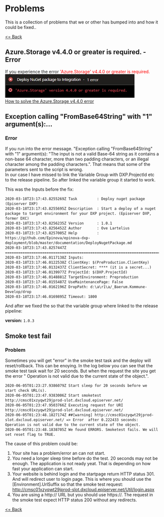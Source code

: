# Problems
This is a collection of problems that we or other has bumped into and how it could be fixed..  

[<= Back](../README.md)

## Azure.Storage v4.4.0 or greater is required. - Error
If you experience the error <span style="color:red">'Azure.Storage' v4.4.0 or greater is required.</span>![Azure.Storage error](Images/AzureStorageV440Error/AzureStorageV440Error.jpg)  
[How to solve the Azure.Storage v4.4.0 error](AzureStorage440Error.md)

## Exception calling "FromBase64String" with "1" argument(s):...
### Error
If you run into the error message.  "Exception calling "FromBase64String" with "1" argument(s): "The input is not a valid Base-64 string as it contains a non-base 64 character, more than two padding characters, or an illegal character among the padding characters.". That means that some of the parameters sent to the script is wrong.  
In our case I have missed to link the Variable Group with DXP.ProjectId etc to the release pipeline. So after linked the variable group it started to work.  

This was the Inputs before the fix:  

    2020-03-18T23:17:43.8255269Z Task         : Deploy nuget package (Episerver DXP)
    2020-03-18T23:17:43.8255695Z Description  : Start a deploy of a nuget package to target environment for your DXP project. (Episerver DXP, former DXC)
    2020-03-18T23:17:43.8256235Z Version      : 1.0.1
    2020-03-18T23:17:43.8256452Z Author       : Ove Lartelius
    2020-03-18T23:17:43.8257005Z Help         : https://github.com/Epinova/epinova-dxp-deployment/blob/master/documentation/DeployNugetPackage.md
    2020-03-18T23:17:43.8257447Z ==============================================================================
    2020-03-18T23:17:46.0117138Z Inputs:
    2020-03-18T23:17:46.0122538Z ClientKey: $(PreProduction.ClientKey)
    2020-03-18T23:17:46.0132437Z ClientSecret: **** (it is a secret...)
    2020-03-18T23:17:46.0139977Z ProjectId: $(DXP.ProjectId)
    2020-03-18T23:17:46.0148881Z TargetEnvironment: Preproduction
    2020-03-18T23:17:46.0155487Z UseMaintenancePage: False
    2020-03-18T23:17:46.0162196Z DropPath: d:\a\r1\a/_Baerum.Kommune-Develop/drop
    2020-03-18T23:17:46.0169895Z Timeout: 1800

And after we fixed the so that the variable group where linked to the release pipeline:  

**version:** `1.0.3`  

## Smoke test fail
### Problem
Sometimes you will get "error" in the smoke test task and the deploy will reset/rollback. This can be enoying. In the log below you can see that the smoke test task wait for 20 seconds. But when the request the site you get the error " Operation is not valid due to the current state of the object.". 

    2020-06-05T01:23:27.9386079Z Start sleep for 20 seconds before we start check URL(s).
    2020-06-05T01:23:47.9383006Z Start smoketest http://cmsc01xzyqwt29jprod-slot.dxcloud.episerver.net/
    2020-06-05T01:23:47.9503766Z Executing request for URI http://cmsc01xzyqwt29jprod-slot.dxcloud.episerver.net/
    2020-06-05T01:23:48.1827174Z ##[warning] http://cmsc01xzyqwt29jprod-slot.dxcloud.episerver.net/ => Error  after 0.222433 seconds: Operation is not valid due to the current state of the object. 
    2020-06-05T01:23:48.1838705Z We found ERRORS. Smoketest fails. We will set reset flag to TRUE.

The cause of this problem could be:  
1. Your site has a problem/error an can not start.
2. You need a longer sleep time before do the test. 20 seconds may not be enough. The application is not ready yeat. That is depending on how fast your application can start.
3. Your website is behind login and the startpage return HTTP status 301. And will redirect user to login page. This is where you should use the [Environment].UrlSuffix so that the smoke test request: http://cmsc01xzyqwt29jprod-slot.dxcloud.episerver.net/Util/login.aspx
4. You are using a http:// URL but you should use https://. The request in the smoke test expect HTTP status 200 without any redirects.
  


[<= Back](../README.md)
